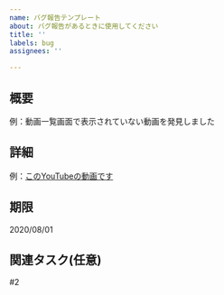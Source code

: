 ```yaml
---
name: バグ報告テンプレート
about: バグ報告があるときに使用してください
title: ''
labels: bug
assignees: ''

---
```


## 概要

例：動画一覧画面で表示されていない動画を発見しました

## 詳細

例：[このYouTubeの動画です](URL)

## 期限

2020/08/01

## 関連タスク(任意)

#2
